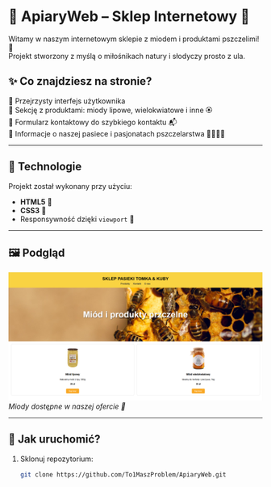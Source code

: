 # 🍯 ApiaryWeb – Sklep Internetowy 🐝

Witamy w naszym internetowym sklepie z miodem i produktami pszczelimi! 🌼  
Projekt stworzony z myślą o miłośnikach natury i słodyczy prosto z ula.  

## ✨ Co znajdziesz na stronie?

🔸 Przejrzysty interfejs użytkownika  
🔸 Sekcję z produktami: miody lipowe, wielokwiatowe i inne 🏵️  
🔸 Formularz kontaktowy do szybkiego kontaktu 📬  
🔸 Informacje o naszej pasiece i pasjonatach pszczelarstwa 👨‍🌾👨‍🌾  

---

## 🔧 Technologie

Projekt został wykonany przy użyciu:

- **HTML5** 🧱  
- **CSS3** 🎨  
- Responsywność dzięki `viewport` 📱  

---

## 🖼️ Podgląd

![Zrzut ekranu](screanshot.png)  
*Miody dostępne w naszej ofercie 🍯*

---

## 🚀 Jak uruchomić?

1. Sklonuj repozytorium:
   ```bash
   git clone https://github.com/To1MaszProblem/ApiaryWeb.git
